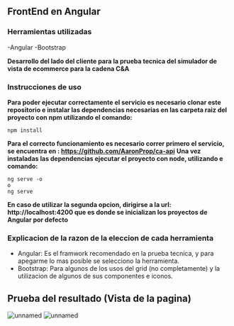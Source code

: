 ## FrontEnd en Angular
### Herramientas utilizadas
-Angular
-Bootstrap

**Desarrollo del lado del cliente para la prueba tecnica del simulador de vista de ecommerce para la cadena C&A**

### Instrucciones de uso

**Para poder ejecutar correctamente el servicio es necesario clonar este repositorio e instalar las dependencias necesarias en las carpeta raiz del proyecto con npm utilizando el comando:**
~~~
npm install
~~~
**Para el correcto funcionamiento es necesario correr primero el servicio, se encuentra  en : https://github.com/AaronProp/ca-api**
**Una vez instaladas las dependencias ejecutar el proyecto con node, utilizando e comando:**

~~~
ng serve -o
o
ng serve
~~~
**En caso de utilizar la segunda opcion, dirigirse a la url: http://localhost:4200 que es donde se inicializan los proyectos de Angular por defecto**

### Explicacion de la razon de la eleccion de cada herramienta
- Angular: Es el framwork recomendado en la prueba tecnica, y para apegarme lo mas posible se selecciono la herramienta.
- Bootstrap: Para algunos de los usos del grid (no completamente) y la utilizacion de algunos de sus componentes e iconos.

## Prueba del resultado (Vista de la pagina)
![unnamed](https://github.com/AaronProp/ca-project/assets/72943848/c72dbcde-d086-4d72-9c11-ead74cd0ca56)
![unnamed](https://github.com/AaronProp/ca-project/assets/72943848/b2c4b9ac-e2ac-4680-aff0-4293c5058a88)

